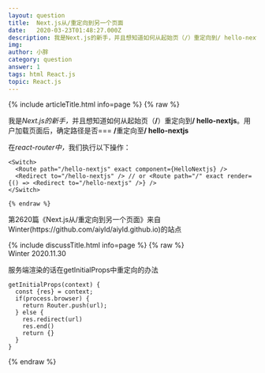```yaml
---
layout: question
title:  Next.js从/重定向到另一个页面
date:   2020-03-23T01:48:27.000Z
description: 我是Next.js的新手，并且想知道如何从起始页（/）重定向到/ hello-nextjs。用户加载页面后，确定路径是否=== /重定向至/ hello-...
img: 
author: 小胖
category: question
answer: 1
tags: html React.js
topic: React.js
---
```

<div class="article-root">
  <div class="article">
    {% include articleTitle.html info=page %}
    {% raw %}
    <div class="article-content"><p><font style="vertical-align: inherit;"><font style="vertical-align: inherit;">我是</font></font><em><font style="vertical-align: inherit;"><font style="vertical-align: inherit;">Next.js的新手，</font></font></em><font style="vertical-align: inherit;"><font style="vertical-align: inherit;">并且想知道如何从起始页（</font></font><strong><font style="vertical-align: inherit;"><font style="vertical-align: inherit;">/</font></font></strong><font style="vertical-align: inherit;"><font style="vertical-align: inherit;">）</font><font style="vertical-align: inherit;">重定向</font><font style="vertical-align: inherit;">到</font></font><strong><font style="vertical-align: inherit;"><font style="vertical-align: inherit;">/ hello-nextjs</font></font></strong><font style="vertical-align: inherit;"><font style="vertical-align: inherit;">。</font><font style="vertical-align: inherit;">用户加载页面后，确定路径是否=== </font></font><strong><font style="vertical-align: inherit;"><font style="vertical-align: inherit;">/</font></font></strong><font style="vertical-align: inherit;"><font style="vertical-align: inherit;">重定向至</font></font><strong><font style="vertical-align: inherit;"><font style="vertical-align: inherit;">/ hello-nextjs</font></font></strong></p>

<p><font style="vertical-align: inherit;"><font style="vertical-align: inherit;">在</font></font><em><font style="vertical-align: inherit;"><font style="vertical-align: inherit;">react-router中，</font></font></em><font style="vertical-align: inherit;"><font style="vertical-align: inherit;">我们执行以下操作：</font></font></p>

<pre><code>&lt;Switch&gt;<font></font>
  &lt;Route path="/hello-nextjs" exact component={HelloNextjs} /&gt;<font></font>
  &lt;Redirect to="/hello-nextjs" /&gt; // or &lt;Route path="/" exact render={() =&gt; &lt;Redirect to="/hello-nextjs" /&gt;} /&gt;<font></font>
&lt;/Switch&gt;<font></font>
</code></pre></div>
    {% endraw %}
  </div>
  <p class="winter_mark">第2620篇《Next.js从/重定向到另一个页面》来自Winter(https://github.com/aiyld/aiyld.github.io)的站点</p>
  <div class="discuss-wrapper">
    {% include discussTitle.html info=page %}
    {% raw %}
    <div class="discuss-list">
    <div class="discuss-item">
        <div class="discuss-parent">
          <div class="discuss-meta">
            <span class="discuss-user">Winter</span>
            <span class="discuss-time">2020.11.30</span>
          </div>
          <div class="discuss-comment"><p>服务端渲染的话在getInitialProps中重定向的办法</p><pre><code class="language-javascript">getInitialProps(context) {
  const {res} = context;
  if(process.browser) {
    return Router.push(url);
  } else {
    res.redirect(url)
    res.end()
    return {}
  }
}</code></pre></div>
        </div></div>
    </div>
    {% endraw %}
  </div>
<div>
